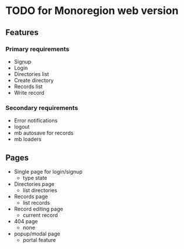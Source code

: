 # TODO for Monoregion web version

## Features

### Primary requirements

- Signup
- Login
- Directories list
- Create directory
- Records list
- Write record

### Secondary requirements
- Error notifications
- logout
- mb autosave for records
- mb loaders

## Pages

- Single page for login/signup
    - type state
- Directories page
    - list directories
- Records page
    - list records
- Record editing page
    - current record
- 404 page
    - none
- popup/modal page
    - portal feature
